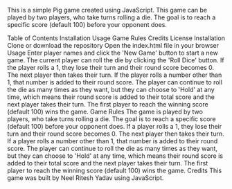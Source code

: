 This is a simple Pig game created using JavaScript. This game can be played by two players, who take turns rolling a die. The goal is to reach a specific score (default 100) before your opponent does.

Table of Contents
Installation
Usage
Game Rules
Credits
License
Installation
Clone or download the repository
Open the index.html file in your browser
Usage
Enter player names and click the 'New Game' button to start a new game.
The current player can roll the die by clicking the 'Roll Dice' button.
If the player rolls a 1, they lose their turn and their round score becomes 0. The next player then takes their turn.
If the player rolls a number other than 1, that number is added to their round score.
The player can continue to roll the die as many times as they want, but they can choose to 'Hold' at any time, which means their round score is added to their total score and the next player takes their turn.
The first player to reach the winning score (default 100) wins the game.
Game Rules
The game is played by two players, who take turns rolling a die.
The goal is to reach a specific score (default 100) before your opponent does.
If a player rolls a 1, they lose their turn and their round score becomes 0. The next player then takes their turn.
If a player rolls a number other than 1, that number is added to their round score.
The player can continue to roll the die as many times as they want, but they can choose to 'Hold' at any time, which means their round score is added to their total score and the next player takes their turn.
The first player to reach the winning score (default 100) wins the game.
Credits
This game was built by Neel Ritesh Yadav using JavaScript.
